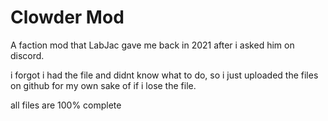 # Clowder Mod

A faction mod that LabJac gave me back in 2021 after i asked him on discord.

i forgot i had the file and didnt know what to do, so i just uploaded the files on github for my own sake of if i lose the file.

all files are 100% complete
